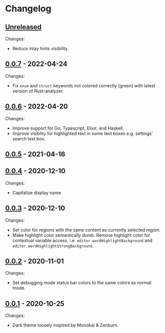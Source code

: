 # Changelog

## [Unreleased]

Changes:

- Reduce inlay hints visibility.

## [0.0.7] - 2022-04-24

Changes:

- Fix `enum` and `struct` keywords not colored correctly (green) with latest version of Rust-analyzer.

## [0.0.6] - 2022-04-20

Changes:

- Improve support for Go, Typescript, Elixir, and Haskell.
- Improve visiblity for highlighted text in some text boxes e.g. settings' search text box.

## [0.0.5] - 2021-04-16

## [0.0.4] - 2020-12-10

Changes:

- Capitalize display name

## [0.0.3] - 2020-12-10

Changes:

- Set color for regions with the same content as currently selected region.
- Make highlight color semantically dumb. Remove highlight color for contextual
  variable access, i.e. `editor.wordHighlightBackground` and
  `editor.wordHighlightStrongBackground`.

## [0.0.2] - 2020-11-01

Changes:

- Set debugging mode status bar colors to the same colors as normal mode.

## [0.0.1] - 2020-10-25

Changes:

- Dark theme loosely inspired by Monokai & Zenburn.

[Unreleased]: https://github.com/kafji/caveman/tree/master
[0.0.7]: https://github.com/kafji/caveman/tree/v0.0.7
[0.0.6]: https://github.com/kafji/caveman/tree/v0.0.6
[0.0.5]: https://github.com/kafji/caveman/tree/v0.0.5
[0.0.4]: https://github.com/kafji/caveman/tree/v0.0.4
[0.0.3]: https://github.com/kafji/caveman/tree/v0.0.3
[0.0.2]: https://github.com/kafji/caveman/tree/v0.0.2
[0.0.1]: https://github.com/kafji/caveman/tree/v0.0.1
